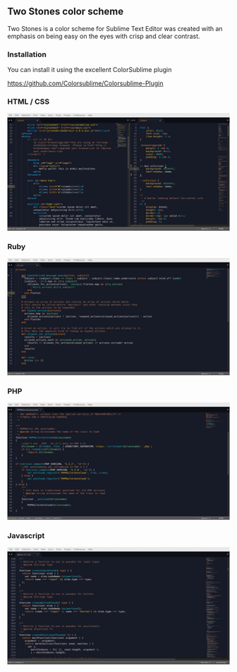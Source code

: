 ## Two Stones color scheme


Two Stones is a color scheme for Sublime Text Editor was created with an emphasis on being easy on the eyes with crisp and clear contrast.

### Installation

You can install it using the excellent ColorSublime plugin

https://github.com/Colorsublime/Colorsublime-Plugin


### HTML / CSS

![HTML screenshot](screenshot-html-css.png)


### Ruby

![RUBY screenshot](screenshot-ruby.png)


### PHP

![PHP screenshot](screenshot-php.png)


### Javascript

![Javascript screenshot](screenshot-javascript.png)